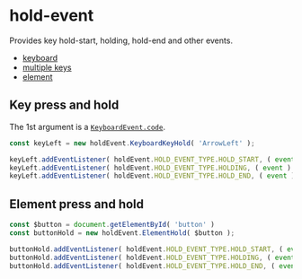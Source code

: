 # hold-event

Provides key hold-start, holding, hold-end and other events.

- [keyboard](https://yomotsu.github.io/hold-event/examples/keyboard.html)
- [multiple keys](https://yomotsu.github.io/hold-event/examples/keyboard-multiple.html)
- [element](https://yomotsu.github.io/hold-event/examples/element.html)

## Key press and hold

The 1st argument is a [`KeyboardEvent.code`](https://www.w3.org/TR/uievents-code/#keyboard-key-codes).

```js
const keyLeft = new holdEvent.KeyboardKeyHold( 'ArrowLeft' );

keyLeft.addEventListener( holdEvent.HOLD_EVENT_TYPE.HOLD_START, ( event ) => console.log( event ) );
keyLeft.addEventListener( holdEvent.HOLD_EVENT_TYPE.HOLDING, ( event ) => console.log( event ) );
keyLeft.addEventListener( holdEvent.HOLD_EVENT_TYPE.HOLD_END, ( event ) => console.log( event ) );
```

## Element press and hold

```js
const $button = document.getElementById( 'button' )
const buttonHold = new holdEvent.ElementHold( $button );

buttonHold.addEventListener( holdEvent.HOLD_EVENT_TYPE.HOLD_START, ( event ) => console.log( event ) );
buttonHold.addEventListener( holdEvent.HOLD_EVENT_TYPE.HOLDING, ( event ) => console.log( event ) );
buttonHold.addEventListener( holdEvent.HOLD_EVENT_TYPE.HOLD_END, ( event ) => console.log( event ) );
```
